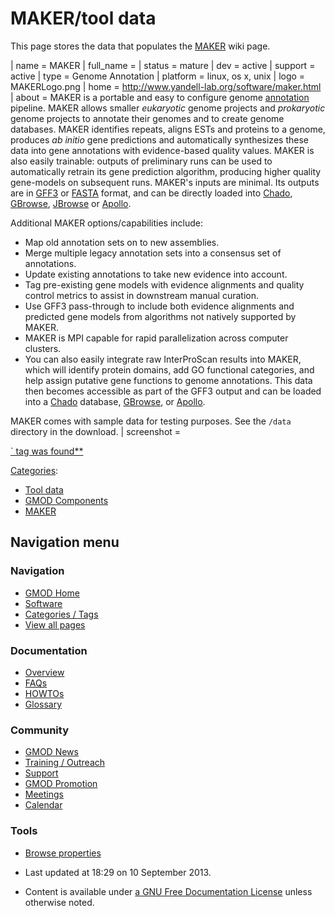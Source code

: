 



<span id="top"></span>


# <span dir="auto">MAKER/tool data</span>









This page stores the data that populates the [MAKER](../MAKER.1 "MAKER")
wiki page.

\| name = MAKER \| full_name = \| status = mature \|
dev = active \| support = active \| type = Genome Annotation \| platform
= linux, os x, unix \| logo = MAKERLogo.png \| home =
<a href="http://www.yandell-lab.org/software/maker.html"
class="external free"
rel="nofollow">http://www.yandell-lab.org/software/maker.html</a> \|
about = MAKER is a portable and easy to configure genome
[annotation](../Category%3AAnnotation "Category%3AAnnotation") pipeline.
MAKER allows smaller _eukaryotic_ genome projects and _prokaryotic_
genome projects to annotate their genomes and to create genome
databases. MAKER identifies repeats, aligns ESTs and proteins to a
genome, produces _ab initio_ gene predictions and automatically
synthesizes these data into gene annotations with evidence-based quality
values. MAKER is also easily trainable: outputs of preliminary runs can
be used to automatically retrain its gene prediction algorithm,
producing higher quality gene-models on subsequent runs. MAKER's inputs
are minimal. Its outputs are in [GFF3](../GFF3 "GFF3") or
[FASTA](../Glossary#FASTA "Glossary") format, and can be directly loaded
into <a href="../Chado" class="mw-redirect" title="Chado">Chado</a>,
[GBrowse](../GBrowse.1 "GBrowse"), [JBrowse](../JBrowse.1 "JBrowse") or
[Apollo](../Apollo.1 "Apollo").

Additional MAKER options/capabilities include:

- Map old annotation sets on to new assemblies.
- Merge multiple legacy annotation sets into a consensus set of
  annotations.
- Update existing annotations to take new evidence into account.
- Tag pre-existing gene models with evidence alignments and quality
  control metrics to assist in downstream manual curation.
- Use GFF3 pass-through to include both evidence alignments and
  predicted gene models from algorithms not natively supported by MAKER.
- MAKER is MPI capable for rapid parallelization across computer
  clusters.
- You can also easily integrate raw InterProScan results into MAKER,
  which will identify protein domains, add GO functional categories, and
  help assign putative gene functions to genome annotations. This data
  then becomes accessible as part of the GFF3 output and can be loaded
  into a <a href="../Chado" class="mw-redirect" title="Chado">Chado</a>
  database, [GBrowse](../GBrowse.1 "GBrowse"), or
  [Apollo](../Apollo.1 "Apollo").

MAKER comes with sample data for testing purposes. See the `/data`
directory in the download. \| screenshot =


<a href="../File:MAKER_Apollo_view.jpg" class="image">` tag was found**




[Categories](../Special%3ACategories "Special%3ACategories"):

- [Tool data](../Category%3ATool_data "Category%3ATool data")
- [GMOD
  Components](../Category%3AGMOD_Components "Category%3AGMOD Components")
- [MAKER](../Category%3AMAKER "Category%3AMAKER")






## Navigation menu





<a href="../Main_Page"
style="background-image: url(../../images/GMOD-cogs.png);"
title="Visit the main page"></a>


### Navigation



- <span id="n-GMOD-Home">[GMOD Home](../Main_Page)</span>
- <span id="n-Software">[Software](../GMOD_Components)</span>
- <span id="n-Categories-.2F-Tags">[Categories /
  Tags](../Categories)</span>
- <span id="n-View-all-pages">[View all
  pages](../Special:AllPages)</span>




### Documentation



- <span id="n-Overview">[Overview](../Overview)</span>
- <span id="n-FAQs">[FAQs](../Category%3AFAQ)</span>
- <span id="n-HOWTOs">[HOWTOs](../Category%3AHOWTO)</span>
- <span id="n-Glossary">[Glossary](../Glossary)</span>




### Community



- <span id="n-GMOD-News">[GMOD News](../GMOD_News)</span>
- <span id="n-Training-.2F-Outreach">[Training /
  Outreach](../Training_and_Outreach)</span>
- <span id="n-Support">[Support](../Support)</span>
- <span id="n-GMOD-Promotion">[GMOD Promotion](../GMOD_Promotion)</span>
- <span id="n-Meetings">[Meetings](../Meetings)</span>
- <span id="n-Calendar">[Calendar](../Calendar)</span>




### Tools



- <span id="t-smwbrowselink"><a href="../Special%3ABrowse/MAKER-2Ftool_data" rel="smw-browse">Browse
  properties</a></span>





- <span id="footer-info-lastmod">Last updated at 18:29 on 10 September 2013.</span>
<!-- - <span id="footer-info-viewcount">26,050 page views.</span> -->
- <span id="footer-info-copyright">Content is available under
  <a href="http://www.gnu.org/licenses/fdl-1.3.html" class="external"
  rel="nofollow">a GNU Free Documentation License</a> unless otherwise
  noted.</span>

<!-- -->



<!-- -->


